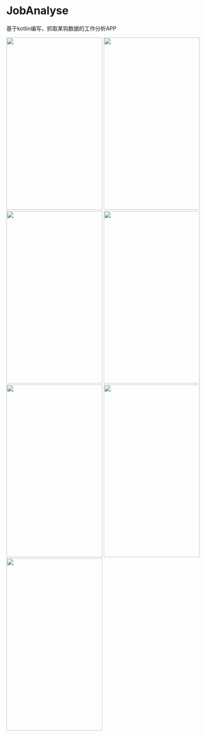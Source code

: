 # JobAnalyse
基于kotlin编写，抓取某钩数据的工作分析APP

<img src="http://fairyever.qiniudn.com/Screenshot_20180504-095116.png" width="250" height="450" />
<img src="http://fairyever.qiniudn.com/Screenshot_20180504-095125.png" width="250" height="450" />
<img src="http://fairyever.qiniudn.com/Screenshot_20180504-095152.png" width="250" height="450" />
<img src="http://fairyever.qiniudn.com/Screenshot_20180504-095223.png" width="250" height="450" />
<img src="http://fairyever.qiniudn.com/Screenshot_20180504-095236.png" width="250" height="450" />
<img src="http://fairyever.qiniudn.com/Screenshot_20180504-095321.png" width="250" height="450" />
<img src="http://fairyever.qiniudn.com/Screenshot_20180504-095340.png" width="250" height="450" />

